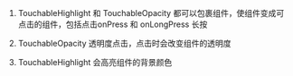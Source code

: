 1. TouchableHighlight 和 TouchableOpacity 都可以包裹组件，使组件变成可点击的组件，包括点击onPress 和 onLongPress 长按

2. TouchableOpacity 透明度点击，点击时会改变组件的透明度

3. TouchableHighlight 会高亮组件的背景颜色